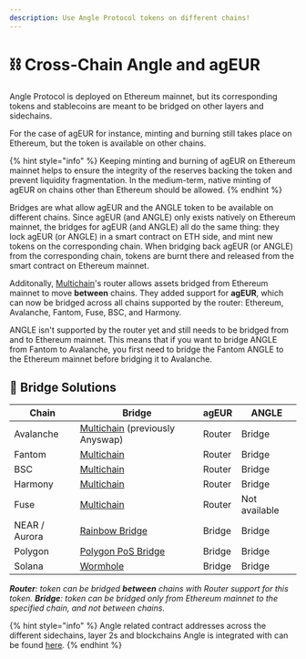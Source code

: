 ```yaml
---
description: Use Angle Protocol tokens on different chains!
---
```


# ⛓ Cross-Chain Angle and agEUR

Angle Protocol is deployed on Ethereum mainnet, but its corresponding tokens and stablecoins are meant to be bridged on other layers and sidechains.

For the case of agEUR for instance, minting and burning still takes place on Ethereum, but the token is available on other chains.&#x20;

{% hint style="info" %}
Keeping minting and burning of agEUR on Ethereum mainnet helps to ensure the integrity of the reserves backing the token and prevent liquidity fragmentation. In the medium-term, native minting of agEUR on chains other than Ethereum should be allowed.
{% endhint %}

Bridges are what allow agEUR and the ANGLE token to be available on different chains. Since agEUR (and ANGLE) only exists natively on Ethereum mainnet, the bridges for agEUR (and ANGLE) all do the same thing: they lock agEUR (or ANGLE) in a smart contract on ETH side, and mint new tokens on the corresponding chain. When bridging back agEUR (or ANGLE) from the corresponding chain, tokens are burnt there and released from the smart contract on Ethereum mainnet.

Additonally, [Multichain](https://multichain.org)'s router allows assets bridged from Ethereum mainnet to move **between** chains. They added support for **agEUR**, which can now be bridged across all chains supported by the router: Ethereum, Avalanche, Fantom, Fuse, BSC, and Harmony.&#x20;

ANGLE isn't supported by the router yet and still needs to be bridged from and to Ethereum mainnet. This means that if you want to bridge ANGLE from Fantom to Avalanche, you first need to bridge the Fantom ANGLE to the Ethereum mainnet before bridging it to Avalanche.

## 🌉 Bridge Solutions

| Chain         | Bridge                                                                 | agEUR  | ANGLE         |
| ------------- | ---------------------------------------------------------------------- | ------ | ------------- |
| Avalanche     | [Multichain](https://app.multichain.org/#/router) (previously Anyswap) | Router | Bridge        |
| Fantom        | [Multichain](https://app.multichain.org/#/router)                      | Router | Bridge        |
| BSC           | [Multichain](https://app.multichain.org/#/router)                      | Router | Bridge        |
| Harmony       | [Multichain](https://app.multichain.org/#/router)                      | Router | Bridge        |
| Fuse          | [Multichain](https://app.multichain.org/#/router)                      | Router | Not available |
| NEAR / Aurora | [Rainbow Bridge](https://rainbowbridge.app/transfer)                   | Bridge | Bridge        |
| Polygon       | [Polygon PoS Bridge](https://wallet.polygon.technology/bridge/)        | Bridge | Bridge        |
| Solana        | [Wormhole](https://wormholebridge.com/#/transfer)                      | Bridge | Bridge        |

_**Router**: token can be bridged **between** chains with Router support for this token. **Bridge**: token can be bridged only from Ethereum mainnet to the specified chain, and not between chains._

{% hint style="info" %}
Angle related contract addresses across the different sidechains, layer 2s and blockchains Angle is integrated with can be found [here](https://developers.angle.money/protocol-overview/smart-contracts/sidechains-layer2s-contracts).
{% endhint %}
